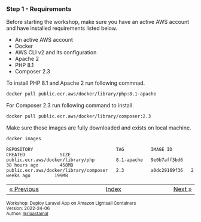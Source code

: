 
### <a name="step-1"></a>Step 1 - Requirements

Before starting the workshop, make sure you have an active AWS account and have installed requirements listed below.

- An active AWS account
- Docker
- AWS CLI v2 and its configuration
- Apache 2
- PHP 8.1
- Composer 2.3

To install PHP 8.1 and Apache 2 run following commnad.

```sh
docker pull public.ecr.aws/docker/library/php:8.1-apache
```

For Composer 2.3 run following command to install.

```sh
docker pull public.ecr.aws/docker/library/composer:2.3
```

Make sure those images are fully downloaded and exists on local machine.

```sh
docker images
```

```
REPOSITORY                               TAG          IMAGE ID       CREATED             SIZE
public.ecr.aws/docker/library/php        8.1-apache   9e0b7aff3bd6   38 hours ago        458MB
public.ecr.aws/docker/library/composer   2.3          a0dc29169f36   2 weeks ago         199MB
```


<table border="0" style="width: 100%; display: table;"><tr><td><a href="README.md">&laquo; Previous</td><td align="center"><a href="README.md">Index</a></td><td align="right"><a href="STEP-2.md">Next &raquo;</a></td></tr></table>

<sup>Workshop: Deploy Laravel App on Amazon Lightsail Containers  
Version: 2022-24-06  
Author: [@rioastamal](https://github.com/rioastamal)</sup>

